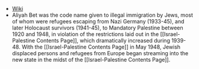 - [Wiki](https://en.wikipedia.org/wiki/Aliyah_Bet)
- Aliyah Bet was the code name given to illegal immigration by Jews, most of whom were refugees escaping from Nazi Germany (1933-45), and later Holocaust survivors (1941-45), to Mandatory Palestine between 1920 and 1948, in violation of the restrictions laid out in the [[Israel-Palestine Contents Page]], which dramatically increased during 1939-48. With the [[Israel-Palestine Contents Page]] in May 1948, Jewish displaced persons and refugees from Europe began streaming into the new state in the midst of the [[Israel-Palestine Contents Page]].